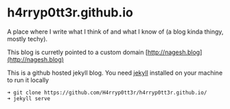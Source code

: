 # h4rryp0tt3r.github.io
A place where I write what I think of and what I know of (a blog kinda thingy, mostly techy).

This blog is curretly pointed to a custom domain [http://nagesh.blog](http://nagesh.blog)

This is a github hosted jekyll blog. You need [jekyll](https://jekyllrb.com/docs/installation/) installed on your machine to run it locally

    ➜ git clone https://github.com/H4rryp0tt3r/h4rryp0tt3r.github.io/
    ➜ jekyll serve
